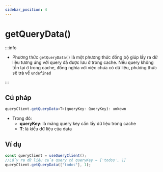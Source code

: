 ```yaml
---
sidebar_position: 4
---
```


# getQueryData()

:::info

- Phương thức `getQueryData()` là một phương thức đồng bộ giúp lấy ra dữ liệu tương ứng với query đã được lưu ở trong cache. Nếu query không tồn tại ở trong cache, đồng nghĩa với việc chưa có dữ liệu, phương thức sẽ trả về `undefined`

:::

## Cú pháp

```ts
queryClient.getQueryData<T>(queryKey: QueryKey): unkown
```

- Trong đó:
  - **queryKey**: là mảng query key cần lấy dữ liệu trong cache
  - **T**: là kiểu dữ liệu của data

## Ví dụ

```ts
const queryClient = useQueryClient();
//Lấy ra dữ liệu của query có queryKey = ['todos', 1]
queryClient.getQueryData(["todos"], 1);
```
